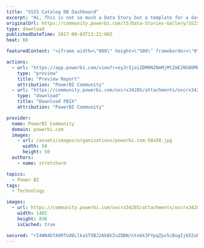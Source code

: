 ```yaml
---
title: "SSIS Catalog DB Dashboard"
excerpt: "Hi, This is not so much a Data Story but a template for a dashboard for looking at your own SSIS activity. I use SSIS extensively with my job and"
originalUrl: https://community.powerbi.com/t5/Data-Stories-Gallery/SSIS-Catalog-DB-Dashboard/m-p/244677
type: download
publishedDateTime: 2017-09-03T13:21:00Z
heat: 66

featuredContent: "<iframe width=\"800\" height=\"500\" frameborder=\"0\" src=\"https://app.powerbi.com/view?r=eyJrIjoiZDM0N2NmMjMtZmE2NS00MDE1LWJkOWQtZmFmZmZkMzI4ZDBkIiwidCI6ImEwYTcyYzIzLTdlMWEtNGYxOC05NDU4LTlhNzUyYTEzMTg1NCJ9\"></iframe>"

actions:
  - url: "https://app.powerbi.com/view?r=eyJrIjoiZDM0N2NmMjMtZmE2NS00MDE1LWJkOWQtZmFmZmZkMzI4ZDBkIiwidCI6ImEwYTcyYzIzLTdlMWEtNGYxOC05NDU4LTlhNzUyYTEzMTg1NCJ9"
    type: "preview"
    title: "Preview Report"
    attribution: "PowerBI Community"
  - url: "https://community.powerbi.com/oxcrx34285/attachments/oxcrx34285/DataStoriesGallery/1110/8/SSISDB_Dashboard%20v1.03%20Blank.pbix"
    type: "download"
    title: "Download PBIX"
    attribution: "PowerBI Community"

provider:
  name: PowerBI Community
  domain: powerbi.com
  images:
    - url: /assets/images/organizations/powerbi.com-50x50.jpg
      width: 50
      height: 50
  authors:
    - name: stretcharm

topics:
  - Power BI
tags:
  - Technology

images:
  - url: https://community.powerbi.com/oxcrx34285/attachments/oxcrx34285/DataStoriesGallery/1110/7/SSISDB_Dashboard_v1_03_Summary-Summary2.PNG
    width: 1485
    height: 836
    isCached: true

secured: "rI4WN4DfA90TUd8LlkaSTXBJ2AkBVZuIDBN/ntnkk3FYpqZpx5cBugIj6X2uNd4rA7i6XeQUwVVEU4QWbL3kOYqyrEItgwphhLwuJ7XgbXQ4rh4jD67F3JfK1lQncVkXwscXQEYmBPEK5OLzWRWW3agucNFfUk1l9vhoC6YZMdmXM3b5eME+MW+zV42lF79DQ8HDtS8X3JUcAU/lAH2cY3NroatO+4olNRcHsbC7VKcoTRJJARtLePHbeuQuD4KW9ToLDi6e5JZI+WQTkHKMjfp6BvH4JqePYFUxcmzEVmi2yixkf+9ZLnUo1ZbxeIzioF+1AGEkzuK1s88Imf37BOoXimrkjfAUgDEd/0rWSPZNSM7UqOmZ2acY5sPC9KPO8wAH96ViDBC7WebNJTqo5Z+0aOZezh0GqPeUhmhzO+k=;CfuWNrx7P21WXPq2IxBsQg=="
---
```


